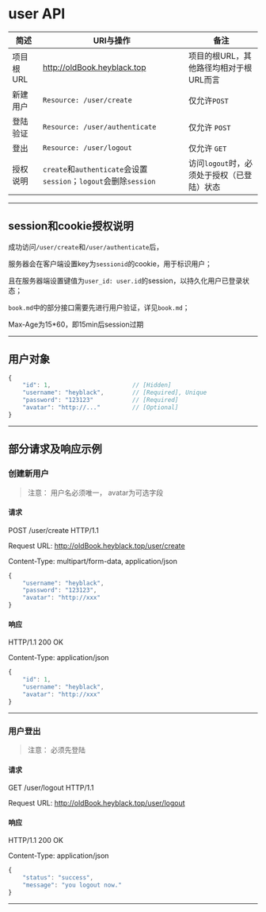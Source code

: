# user API

|简述|URI与操作|备注|
|-|-|-|
|项目根URL|http://oldBook.heyblack.top|项目的根URL，其他路径均相对于根URL而言|
|新建用户|`Resource: /user/create`|仅允许`POST`|
|登陆验证|`Resource: /user/authenticate`|仅允许 `POST`|
|登出|`Resource: /user/logout`|仅允许 `GET`|
|授权说明|`create`和`authenticate`会设置`session`；`logout`会删除`session`|访问`logout`时，必须处于授权（已登陆）状态|

---

## session和cookie授权说明
成功访问`/user/create`和`/user/authenticate`后，

服务器会在客户端设置key为`sessionid`的cookie，用于标识用户；

且在服务器端设置键值为`user_id: user.id`的session，以持久化用户已登录状态；

`book.md`中的部分接口需要先进行用户验证，详见`book.md`；

Max-Age为15*60，即15min后session过期

---

## 用户对象
```js
{
    "id": 1,                       // [Hidden]
    "username": "heyblack",        // [Required], Unique
    "password": "123123"           // [Required]
    "avatar": "http://..."         // [Optional]
}
```

---

## 部分请求及响应示例

### 创建新用户

> 注意：
用户名必须唯一，
avatar为可选字段

#### 请求

POST /user/create HTTP/1.1

Request URL: http://oldBook.heyblack.top/user/create

Content-Type: multipart/form-data, application/json

```js
{
    "username": "heyblack",
    "password": "123123",
    "avatar": "http://xxx"
}
```

#### 响应

HTTP/1.1 200 OK

Content-Type: application/json

```js
{
    "id": 1,
    "username": "heyblack",
    "avatar": "http://xxx"
}
```

---

### 用户登出

> 注意：
必须先登陆

#### 请求

GET /user/logout HTTP/1.1

Request URL: http://oldBook.heyblack.top/user/logout

#### 响应

HTTP/1.1 200 OK

Content-Type: application/json

```js
{
    "status": "success",
    "message": "you logout now."
}
```

---